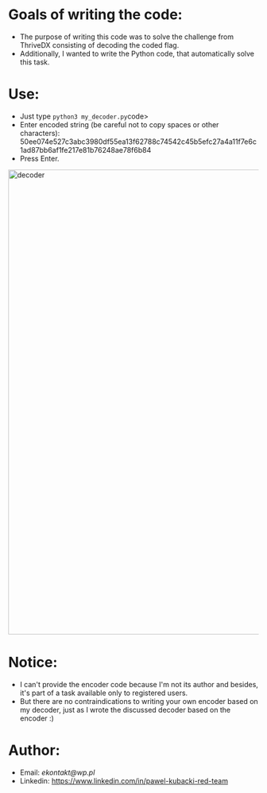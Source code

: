 
<h1>Goals of writing the code:</h1>
<ul>
<li>The purpose of writing this code was to solve the challenge from ThriveDX consisting of decoding the coded flag.</li>
<li>Additionally, I wanted to write the Python code, that automatically solve this task.</li>
</ul>
<h1>Use:</h1>
<ul>
<li>Just type <code>python3 my_decoder.py</code>code></li>
<li>Enter encoded string (be careful not to copy spaces or other characters): 50ee074e527c3abc3980df55ea13f62788c74542c45b5efc27a4a11f7e6c1ad87bb6af1fe217e81b76248ae78f6b84</li>
<li>Press Enter.</li>
</ul>
<img width="935" alt="decoder" src="https://github.com/user-attachments/assets/8dca8f36-0929-4eb2-9671-772f5c41c0c5">
<h1>Notice:</h1>
<ul>
<li>I can't provide the encoder code because I'm not its author and besides, it's part of a task available only to registered users.</li>
<li>But there are no contraindications to writing your own encoder based on my decoder, just as I wrote the discussed decoder based on the encoder :)</li>
</ul>
<h1>Author:</h1>
<ul>
<li>Email: <em>ekontakt@wp.pl</em></li>
<li>Linkedin: <a href="https://www.linkedin.com/in/pawel-kubacki-red-team" rel="nofollow">https://www.linkedin.com/in/pawel-kubacki-red-team</a></li>
</ul>
